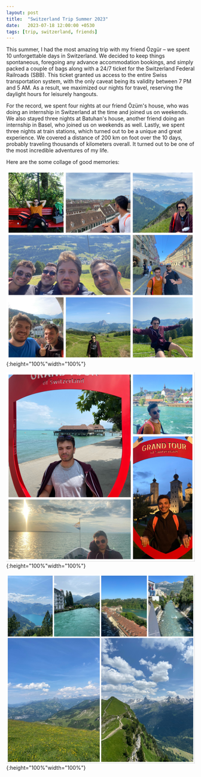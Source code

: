```yaml
---
layout: post
title:  "Switzerland Trip Summer 2023"
date:   2023-07-18 12:00:00 +0530
tags: [trip, switzerland, friends]
---
```




This summer, I had the most amazing trip with my friend Özgür – we spent 10 unforgettable days in Switzerland. We decided to keep things spontaneous, foregoing any advance accommodation bookings, and simply packed a couple of bags along with a 24/7 ticket for the Switzerland Federal Railroads (SBB). This ticket granted us access to the entire Swiss transportation system, with the only caveat being its validity between 7 PM and 5 AM. As a result, we maximized our nights for travel, reserving the daylight hours for leisurely hangouts.

For the record, we spent four nights at our friend Özüm's house, who was doing an internship in Switzerland at the time and joined us on weekends. We also stayed three nights at Batuhan's house, another friend doing an internship in Basel, who joined us on weekends as well. Lastly, we spent three nights at train stations, which turned out to be a unique and great experience. We covered a distance of 200 km on foot over the 10 days, probably traveling thousands of kilometers overall. It turned out to be one of the most incredible adventures of my life.

Here are the some collage of good memories:

![ch1](/assets/img/ch-trip/ch1.jpg){:height="100%"width="100%"}

![ch2](/assets/img/ch-trip/ch2.jpg){:height="100%"width="100%"}

![ch3](/assets/img/ch-trip/ch3.jpg){:height="100%"width="100%"}





